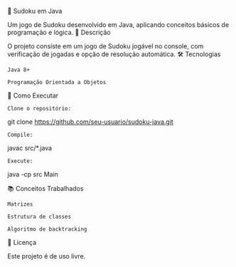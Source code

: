 🧩 Sudoku em Java

Um jogo de Sudoku desenvolvido em Java, aplicando conceitos básicos de programação e lógica.
📜 Descrição

O projeto consiste em um jogo de Sudoku jogável no console, com verificação de jogadas e opção de resolução automática.
🛠️ Tecnologias

    Java 8+

    Programação Orientada a Objetos

🚀 Como Executar

    Clone o repositório:

git clone https://github.com/seu-usuario/sudoku-java.git

    Compile:

javac src/*.java

    Execute:

java -cp src Main

📚 Conceitos Trabalhados

    Matrizes

    Estrutura de classes

    Algoritmo de backtracking

📄 Licença

Este projeto é de uso livre.